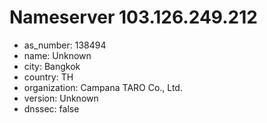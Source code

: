 # Nameserver 103.126.249.212

* as_number: 138494
* name: Unknown
* city: Bangkok
* country: TH
* organization: Campana TARO Co., Ltd.
* version: Unknown
* dnssec: false
